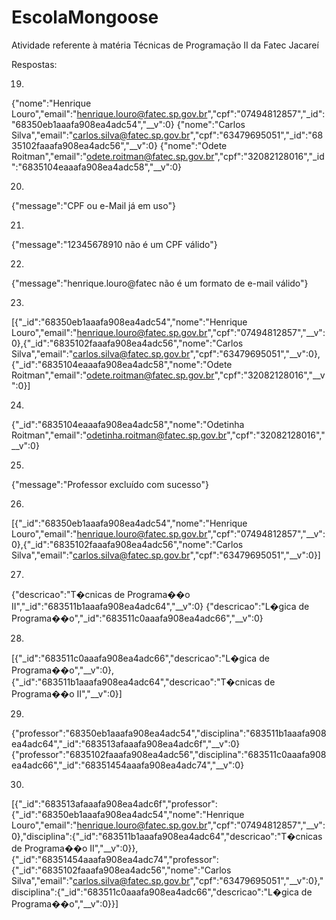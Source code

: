 # EscolaMongoose
Atividade referente à matéria Técnicas de Programação II da Fatec Jacareí

Respostas:

19.
{"nome":"Henrique Louro","email":"henrique.louro@fatec.sp.gov.br","cpf":"07494812857","_id":"68350eb1aaafa908ea4adc54","__v":0}
{"nome":"Carlos Silva","email":"carlos.silva@fatec.sp.gov.br","cpf":"63479695051","_id":"6835102faaafa908ea4adc56","__v":0}
{"nome":"Odete Roitman","email":"odete.roitman@fatec.sp.gov.br","cpf":"32082128016","_id":"6835104eaaafa908ea4adc58","__v":0}

20.
{"message":"CPF ou e-Mail já em uso"}

21.
{"message":"12345678910 não é um CPF válido"}

22.
{"message":"henrique.louro@fatec não é um formato de e-mail válido"}

23.
[{"_id":"68350eb1aaafa908ea4adc54","nome":"Henrique Louro","email":"henrique.louro@fatec.sp.gov.br","cpf":"07494812857","__v":0},{"_id":"6835102faaafa908ea4adc56","nome":"Carlos Silva","email":"carlos.silva@fatec.sp.gov.br","cpf":"63479695051","__v":0},{"_id":"6835104eaaafa908ea4adc58","nome":"Odete Roitman","email":"odete.roitman@fatec.sp.gov.br","cpf":"32082128016","__v":0}]

24.
{"_id":"6835104eaaafa908ea4adc58","nome":"Odetinha Roitman","email":"odetinha.roitman@fatec.sp.gov.br","cpf":"32082128016","__v":0}

25.
{"message":"Professor excluído com sucesso"}

26.
[{"_id":"68350eb1aaafa908ea4adc54","nome":"Henrique Louro","email":"henrique.louro@fatec.sp.gov.br","cpf":"07494812857","__v":0},{"_id":"6835102faaafa908ea4adc56","nome":"Carlos Silva","email":"carlos.silva@fatec.sp.gov.br","cpf":"63479695051","__v":0}]

27.
{"descricao":"T�cnicas de Programa��o II","_id":"683511b1aaafa908ea4adc64","__v":0}
{"descricao":"L�gica de Programa��o","_id":"683511c0aaafa908ea4adc66","__v":0}

28.
[{"_id":"683511c0aaafa908ea4adc66","descricao":"L�gica de Programa��o","__v":0},{"_id":"683511b1aaafa908ea4adc64","descricao":"T�cnicas de Programa��o II","__v":0}]

29.
{"professor":"68350eb1aaafa908ea4adc54","disciplina":"683511b1aaafa908ea4adc64","_id":"683513afaaafa908ea4adc6f","__v":0}
{"professor":"6835102faaafa908ea4adc56","disciplina":"683511c0aaafa908ea4adc66","_id":"68351454aaafa908ea4adc74","__v":0}

30.
[{"_id":"683513afaaafa908ea4adc6f","professor":{"_id":"68350eb1aaafa908ea4adc54","nome":"Henrique Louro","email":"henrique.louro@fatec.sp.gov.br","cpf":"07494812857","__v":0},"disciplina":{"_id":"683511b1aaafa908ea4adc64","descricao":"T�cnicas de Programa��o II","__v":0}},{"_id":"68351454aaafa908ea4adc74","professor":{"_id":"6835102faaafa908ea4adc56","nome":"Carlos Silva","email":"carlos.silva@fatec.sp.gov.br","cpf":"63479695051","__v":0},"disciplina":{"_id":"683511c0aaafa908ea4adc66","descricao":"L�gica de Programa��o","__v":0}}]
